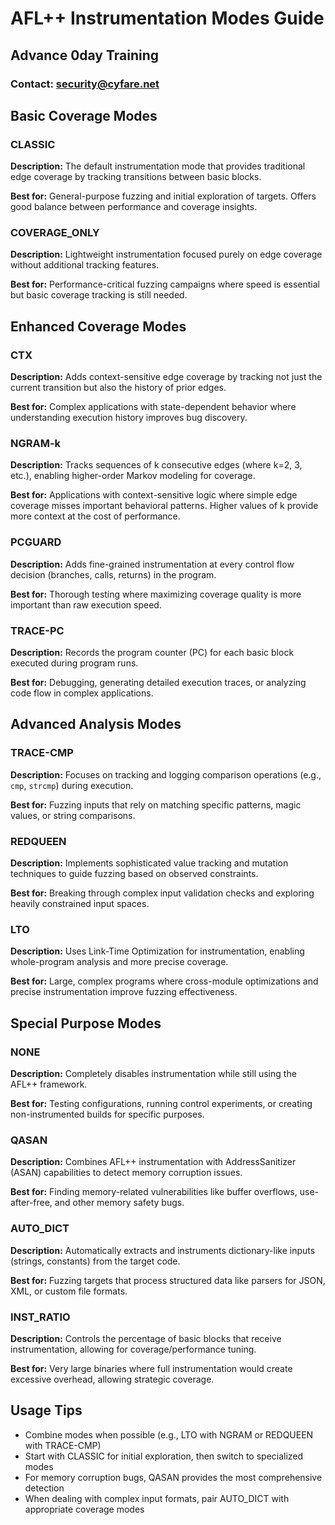 # AFL++ Instrumentation Modes Guide

## Advance 0day Training

### Contact: security@cyfare.net

## Basic Coverage Modes

### CLASSIC
**Description:** The default instrumentation mode that provides traditional edge coverage by tracking transitions between basic blocks.

**Best for:** General-purpose fuzzing and initial exploration of targets. Offers good balance between performance and coverage insights.

### COVERAGE_ONLY
**Description:** Lightweight instrumentation focused purely on edge coverage without additional tracking features.

**Best for:** Performance-critical fuzzing campaigns where speed is essential but basic coverage tracking is still needed.

## Enhanced Coverage Modes

### CTX
**Description:** Adds context-sensitive edge coverage by tracking not just the current transition but also the history of prior edges.

**Best for:** Complex applications with state-dependent behavior where understanding execution history improves bug discovery.

### NGRAM-k
**Description:** Tracks sequences of k consecutive edges (where k=2, 3, etc.), enabling higher-order Markov modeling for coverage.

**Best for:** Applications with context-sensitive logic where simple edge coverage misses important behavioral patterns. Higher values of k provide more context at the cost of performance.

### PCGUARD
**Description:** Adds fine-grained instrumentation at every control flow decision (branches, calls, returns) in the program.

**Best for:** Thorough testing where maximizing coverage quality is more important than raw execution speed.

### TRACE-PC
**Description:** Records the program counter (PC) for each basic block executed during program runs.

**Best for:** Debugging, generating detailed execution traces, or analyzing code flow in complex applications.

## Advanced Analysis Modes

### TRACE-CMP
**Description:** Focuses on tracking and logging comparison operations (e.g., `cmp`, `strcmp`) during execution.

**Best for:** Fuzzing inputs that rely on matching specific patterns, magic values, or string comparisons.

### REDQUEEN
**Description:** Implements sophisticated value tracking and mutation techniques to guide fuzzing based on observed constraints.

**Best for:** Breaking through complex input validation checks and exploring heavily constrained input spaces.

### LTO
**Description:** Uses Link-Time Optimization for instrumentation, enabling whole-program analysis and more precise coverage.

**Best for:** Large, complex programs where cross-module optimizations and precise instrumentation improve fuzzing effectiveness.

## Special Purpose Modes

### NONE
**Description:** Completely disables instrumentation while still using the AFL++ framework.

**Best for:** Testing configurations, running control experiments, or creating non-instrumented builds for specific purposes.

### QASAN
**Description:** Combines AFL++ instrumentation with AddressSanitizer (ASAN) capabilities to detect memory corruption issues.

**Best for:** Finding memory-related vulnerabilities like buffer overflows, use-after-free, and other memory safety bugs.

### AUTO_DICT
**Description:** Automatically extracts and instruments dictionary-like inputs (strings, constants) from the target code.

**Best for:** Fuzzing targets that process structured data like parsers for JSON, XML, or custom file formats.

### INST_RATIO
**Description:** Controls the percentage of basic blocks that receive instrumentation, allowing for coverage/performance tuning.

**Best for:** Very large binaries where full instrumentation would create excessive overhead, allowing strategic coverage.

## Usage Tips

- Combine modes when possible (e.g., LTO with NGRAM or REDQUEEN with TRACE-CMP)
- Start with CLASSIC for initial exploration, then switch to specialized modes
- For memory corruption bugs, QASAN provides the most comprehensive detection
- When dealing with complex input formats, pair AUTO_DICT with appropriate coverage modes